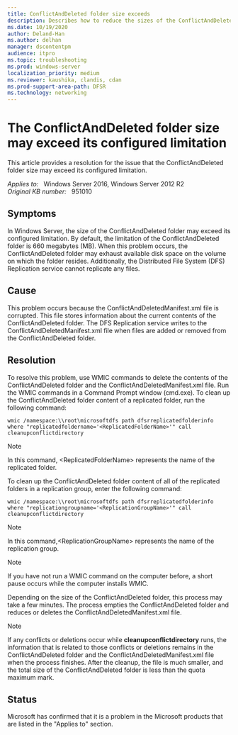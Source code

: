 ```yaml
---
title: ConflictAndDeleted folder size exceeds
description: Describes how to reduce the sizes of the ConflictAndDeleted folder and the ConflictandDeletedManifest.xml when using Windows Server DFSR.
ms.date: 10/19/2020
author: Deland-Han
ms.author: delhan 
manager: dscontentpm
audience: itpro
ms.topic: troubleshooting
ms.prod: windows-server
localization_priority: medium
ms.reviewer: kaushika, clandis, cdan
ms.prod-support-area-path: DFSR
ms.technology: networking
---
```

# The ConflictAndDeleted folder size may exceed its configured limitation

This article provides a resolution for the issue that the ConflictAndDeleted folder size may exceed its configured limitation.

_Applies to:_ &nbsp; Windows Server 2016, Windows Server 2012 R2  
_Original KB number:_ &nbsp; 951010

## Symptoms

In Windows Server, the size of the ConflictAndDeleted folder may exceed its configured limitation. By default, the limitation of the ConflictAndDeleted folder is 660 megabytes (MB). When this problem occurs, the ConflictAndDeleted folder may exhaust available disk space on the volume on which the folder resides. Additionally, the Distributed File System (DFS) Replication service cannot replicate any files.

## Cause

This problem occurs because the ConflictAndDeletedManifest.xml file is corrupted. This file stores information about the current contents of the ConflictAndDeleted folder. The DFS Replication service writes to the ConflictAndDeletedManifest.xml file when files are added or removed from the ConflictAndDeleted folder.

## Resolution

To resolve this problem, use WMIC commands to delete the contents of the ConflictAndDeleted folder and the ConflictAndDeletedManifest.xml file.
Run the WMIC commands in a Command Prompt window (cmd.exe).
To clean up the ConflictAndDeleted folder content of a replicated folder, run the following command:  

```console
wmic /namespace:\\root\microsoftdfs path dfsrreplicatedfolderinfo where "replicatedfoldername='<ReplicatedFolderName>'" call cleanupconflictdirectory
```

> [!Note]
> In this command, \<ReplicatedFolderName> represents the name of the replicated folder.

To clean up the ConflictAndDeleted folder content of all of the replicated folders in a replication group, enter the following command:  

```console
wmic /namespace:\\root\microsoftdfs path dfsrreplicatedfolderinfo where "replicationgroupname='<ReplicationGroupName>'" call cleanupconflictdirectory
```

> [!Note]
> In this command,\<ReplicationGroupName> represents the name of the replication group.

> [!Note]
> If you have not run a WMIC command on the computer before, a short pause occurs while the computer installs WMIC.

Depending on the size of the ConflictAndDeleted folder, this process may take a few minutes. The process empties the ConflictAndDeleted folder and reduces or deletes the ConflictAndDeletedManifest.xml file.  

> [!Note]
> If any conflicts or deletions occur while **cleanupconflictdirectory** runs, the information that is related to those conflicts or deletions remains in the ConflictAndDeleted folder and the ConflictAndDeletedManifest.xml file when the process finishes.  After the cleanup, the file is much smaller, and the total size of the ConflictAndDeleted folder is less than the quota maximum mark.

## Status

Microsoft has confirmed that it is a problem in the Microsoft products that are listed in the "Applies to" section.
